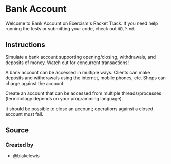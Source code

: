 # Bank Account

Welcome to Bank Account on Exercism's Racket Track.
If you need help running the tests or submitting your code, check out `HELP.md`.

## Instructions

Simulate a bank account supporting opening/closing, withdrawals, and deposits of money.
Watch out for concurrent transactions!

A bank account can be accessed in multiple ways.
Clients can make deposits and withdrawals using the internet, mobile phones, etc.
Shops can charge against the account.

Create an account that can be accessed from multiple threads/processes (terminology depends on your programming language).

It should be possible to close an account; operations against a closed account must fail.

## Source

### Created by

- @blakelewis